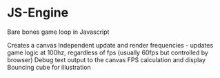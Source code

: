 # JS-Engine
Bare bones game loop in Javascript

Creates a canvas
Independent update and render frequencies - updates game logic at 100hz, regardless of fps (usually 60fps but controlled by browser)
Debug text output to the canvas
FPS calculation and display
Bouncing cube for illustration
